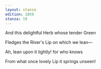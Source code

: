 ```yaml
---
layout: stanza
edition: 1859
stanza: 19
---
```


And this delightful Herb whose tender Green

Fledges the River's Lip on which we lean—

⁠Ah, lean upon it lightly! for who knows

From what once lovely Lip it springs unseen!
